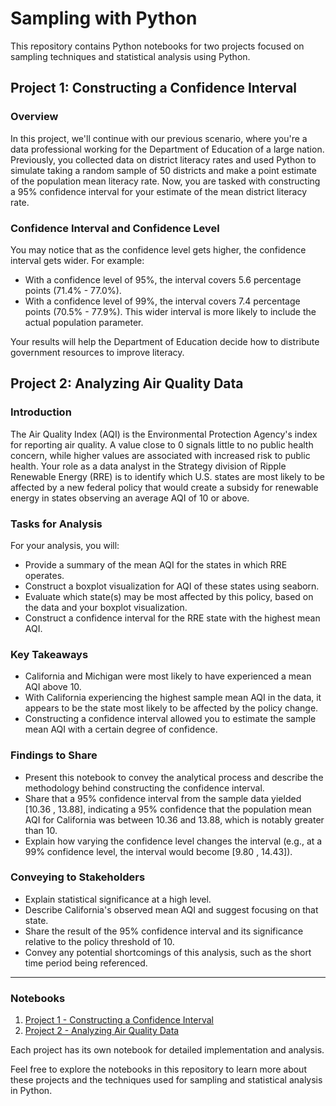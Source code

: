 # Sampling with Python

This repository contains Python notebooks for two projects focused on sampling techniques and statistical analysis using Python.

## Project 1: Constructing a Confidence Interval

### Overview
In this project, we'll continue with our previous scenario, where you're a data professional working for the Department of Education of a large nation. Previously, you collected data on district literacy rates and used Python to simulate taking a random sample of 50 districts and make a point estimate of the population mean literacy rate. Now, you are tasked with constructing a 95% confidence interval for your estimate of the mean district literacy rate.

### Confidence Interval and Confidence Level
You may notice that as the confidence level gets higher, the confidence interval gets wider. For example:
- With a confidence level of 95%, the interval covers 5.6 percentage points (71.4% - 77.0%).
- With a confidence level of 99%, the interval covers 7.4 percentage points (70.5% - 77.9%). This wider interval is more likely to include the actual population parameter.

Your results will help the Department of Education decide how to distribute government resources to improve literacy.

## Project 2: Analyzing Air Quality Data

### Introduction
The Air Quality Index (AQI) is the Environmental Protection Agency's index for reporting air quality. A value close to 0 signals little to no public health concern, while higher values are associated with increased risk to public health. Your role as a data analyst in the Strategy division of Ripple Renewable Energy (RRE) is to identify which U.S. states are most likely to be affected by a new federal policy that would create a subsidy for renewable energy in states observing an average AQI of 10 or above.

### Tasks for Analysis
For your analysis, you will:
- Provide a summary of the mean AQI for the states in which RRE operates.
- Construct a boxplot visualization for AQI of these states using seaborn.
- Evaluate which state(s) may be most affected by this policy, based on the data and your boxplot visualization.
- Construct a confidence interval for the RRE state with the highest mean AQI.

### Key Takeaways
- California and Michigan were most likely to have experienced a mean AQI above 10.
- With California experiencing the highest sample mean AQI in the data, it appears to be the state most likely to be affected by the policy change.
- Constructing a confidence interval allowed you to estimate the sample mean AQI with a certain degree of confidence.

### Findings to Share
- Present this notebook to convey the analytical process and describe the methodology behind constructing the confidence interval.
- Share that a 95% confidence interval from the sample data yielded [10.36 , 13.88], indicating a 95% confidence that the population mean AQI for California was between 10.36 and 13.88, which is notably greater than 10.
- Explain how varying the confidence level changes the interval (e.g., at a 99% confidence level, the interval would become [9.80 , 14.43]).

### Conveying to Stakeholders
- Explain statistical significance at a high level.
- Describe California's observed mean AQI and suggest focusing on that state.
- Share the result of the 95% confidence interval and its significance relative to the policy threshold of 10.
- Convey any potential shortcomings of this analysis, such as the short time period being referenced.

---

### Notebooks

1. [Project 1 - Constructing a Confidence Interval](project1.ipynb)
2. [Project 2 - Analyzing Air Quality Data](project2.ipynb)

Each project has its own notebook for detailed implementation and analysis.

Feel free to explore the notebooks in this repository to learn more about these projects and the techniques used for sampling and statistical analysis in Python.

